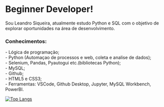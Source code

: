 # Beginner Developer!

Sou Leandro Siqueira, atualmente estudo Python e SQL com o objetivo de explorar oportunidades na área de desenvolvimento.

### Conhecimentos:
<div>
- Lógica de programação;
</div><div>
- Python (Automaçao de processos e web, coleta e analise de dados);
</div><div>
- Selenium, Pandas, Pyautogui etc.(bibliotecas Python);
</div><div>
- MySQL;
</div><div>
- Github;
</div><div>
- HTML5 e CSS3;
</div><div>
- Ferramentas: VSCode, Github Desktop, Jupyter, MySQL Workbench, PowerBI.
</div>

[![Top Langs](https://github-readme-stats.vercel.app/api/top-langs/?username=lsiqueir4)](https://github.com/anuraghazra/github-readme-stats)
